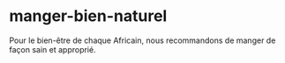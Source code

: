 # manger-bien-naturel
Pour le bien-être de chaque Africain, nous recommandons de manger de façon sain et approprié.
